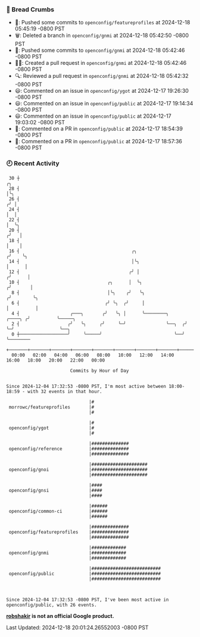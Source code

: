 ### 🍞 Bread Crumbs

 * 🚢: Pushed some commits to `openconfig/featureprofiles` at 2024-12-18 05:45:19 -0800 PST
 * 🗑: Deleted a branch in `openconfig/gnmi` at 2024-12-18 05:42:50 -0800 PST
 * 🚢: Pushed some commits to `openconfig/gnmi` at 2024-12-18 05:42:46 -0800 PST
 * ✍🏼: Created a pull request in `openconfig/gnmi` at 2024-12-18 05:42:46 -0800 PST
 * 🔍: Reviewed a pull request in  `openconfig/gnmi` at 2024-12-18 05:42:32 -0800 PST
 * 😃: Commented on an issue in `openconfig/ygot` at 2024-12-17 19:26:30 -0800 PST
 * 😃: Commented on an issue in `openconfig/public` at 2024-12-17 19:14:34 -0800 PST
 * 😃: Commented on an issue in `openconfig/public` at 2024-12-17 19:03:02 -0800 PST
 * 💬: Commented on a PR in  `openconfig/public` at 2024-12-17 18:54:39 -0800 PST
 * 💬: Commented on a PR in  `openconfig/public` at 2024-12-17 18:57:36 -0800 PST

### 🕘 Recent Activity
```
 30 ┼                                                                            ╭╮
 28 ┤                                                                            │╰╮
 26 ┤                                                                           ╭╯ │
 24 ┤                                                                           │  │
 22 ┤                                                                           │  ╰╮
 20 ┤                                                                          ╭╯   │
 18 ┤                                                                          │    │
 16 ┤                                          ╭╮                             ╭╯    ╰╮
 14 ┤                                          │╰╮                            │      │
 12 ┤                                         ╭╯ │                           ╭╯      │
 10 ┤                                 ╭╮      │  ╰╮                         ╭╯       │
  8 ┤                                 │╰╮    ╭╯   ╰╮                       ╭╯        ╰╮
  6 ┤                                ╭╯ ╰╮  ╭╯     │                       │          │
  4 ┤                   ╭───╮       ╭╯   ╰╮ │      ╰────────╮      ╭────╮ ╭╯          ╰─────╮
  2 ┤                  ╭╯   ╰╮     ╭╯     ╰─╯               ╰──╮  ╭╯    ╰─╯                 ╰──╮
  0 ┼──────────────────╯     ╰─────╯                           ╰──╯                            ╰────────
    +───────+───────+───────+───────+───────+───────+───────+───────+───────+───────+───────+───────+────
  00:00   02:00   04:00   06:00   08:00   10:00   12:00   14:00   16:00   18:00   20:00   22:00   00:00   

						Commits by Hour of Day


Since 2024-12-04 17:32:53 -0800 PST, I'm most active between 18:00-18:59 - with 32 events in that hour.

```



```
                               |#
 morrowc/featureprofiles       |#
                               |#

                               |#
 openconfig/ygot               |#
                               |#

                               |##############
 openconfig/reference          |##############
                               |##############

                               |#####################
 openconfig/gnoi               |#####################
                               |#####################

                               |####
 openconfig/gnsi               |####
                               |####

                               |######
 openconfig/common-ci          |######
                               |######

                               |##############
 openconfig/featureprofiles    |##############
                               |##############

                               |#############
 openconfig/gnmi               |#############
                               |#############

                               |##########################
 openconfig/public             |##########################
                               |##########################



Since 2024-12-04 17:32:53 -0800 PST, I've been most active in openconfig/public, with 26 events.

```
**[robshakir](mailto:robjs@google.com) is not an official Google product.**  


Last Updated: 2024-12-18 20:01:24.26552003 -0800 PST
